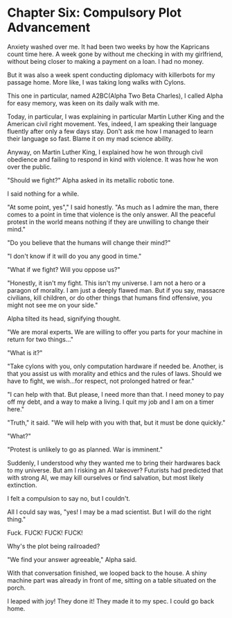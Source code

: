 # **Chapter Six: Compulsory Plot Advancement**

Anxiety washed over me. It had been two weeks by how the Kapricans count time here. A week gone by without me checking in with my girlfriend, without being closer to making a payment on a loan. I had no money.

But it was also a week spent conducting diplomacy with killerbots for my passage home. More like, I was taking long walks with Cylons.

This one in particular, named A2BC(Alpha Two Beta Charles), I called Alpha for easy memory, was keen on its daily walk with me.

Today, in particular, I was explaining in particular Martin Luther King and the American civil right movement. Yes, indeed, I am speaking their language fluently after only a few days stay. Don't ask me how I managed to learn their language so fast. Blame it on my mad science ability.

Anyway, on Martin Luther King, I explained how he won through civil obedience and failing to respond in kind with violence. It was how he won over the public.

"Should we fight?" Alpha asked in its metallic robotic tone.

I said nothing for a while.

"At some point, yes"," I said honestly. "As much as I admire the man, there comes to a point in time that violence is the only answer. All the peaceful protest in the world means nothing if they are unwilling to change their mind."

"Do you believe that the humans will change their mind?"

"I don't know if it will do you any good in time."

"What if we fight? Will you oppose us?"

"Honestly, it isn't my fight. This isn't my universe. I am not a hero or a paragon of morality. I am just a deeply flawed man. But if you say, massacre civilians, kill children, or do other things that humans find offensive, you might not see me on your side."

Alpha tilted its head, signifying thought.

"We are moral experts. We are willing to offer you parts for your machine in return for two things..."

"What is it?"

"Take cylons with you, only computation hardware if needed be. Another, is that you assist us with morality and ethics and the rules of laws. Should we have to fight, we wish...for respect, not prolonged hatred or fear."

"I can help with that. But please, I need more than that. I need money to pay off my debt, and a way to make a living. I quit my job and I am on a timer here."

"Truth," it said. "We will help with you with that, but it must be done quickly."

"What?"

"Protest is unlikely to go as planned. War is imminent."

Suddenly, I understood why they wanted me to bring their hardwares back to my universe. But am I risking an AI takeover? Futurists had predicted that with strong AI, we may kill ourselves or find salvation, but most likely extinction.

I felt a compulsion to say no, but I couldn't.

All I could say was, "yes! I may be a mad scientist. But I will do the right thing."

Fuck. FUCK! FUCK! FUCK!

Why's the plot being railroaded?

"We find your answer agreeable," Alpha said.

With that conversation finished, we looped back to the house. A shiny machine part was already in front of me, sitting on a table situated on the porch.

I leaped with joy! They done it! They made it to my spec. I could go back home.
